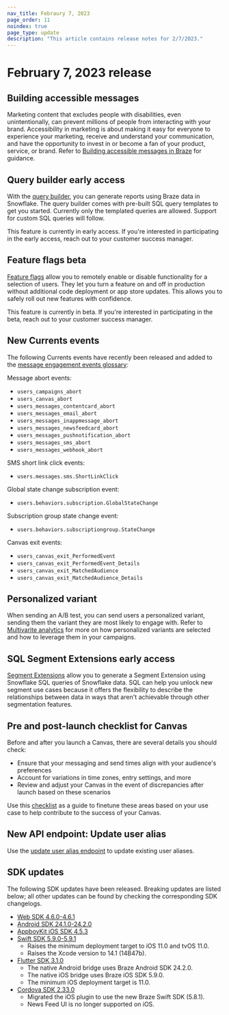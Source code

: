 ```yaml
---
nav_title: Febraury 7, 2023
page_order: 11
noindex: true
page_type: update
description: "This article contains release notes for 2/7/2023."
---
```


# February 7, 2023 release

## Building accessible messages

Marketing content that excludes people with disabilities, even unintentionally, can prevent millions of people from interacting with your brand. Accessibility in marketing is about making it easy for everyone to experience your marketing, receive and understand your communication, and have the opportunity to invest in or become a fan of your product, service, or brand. Refer to [Building accessible messages in Braze]({{site.baseurl}}/help/accessibility#building-accessible-messages-in-braze) for guidance.

## Query builder early access

With the [query builder]({{site.baseurl}}/user_guide/data_and_analytics/query_builder#query-builder
), you can generate reports using Braze data in Snowflake. The query builder comes with pre-built SQL query templates to get you started. Currently only the templated queries are allowed. Support for custom SQL queries will follow.

This feature is currently in early access. If you're interested in participating in the early access, reach out to your customer success manager.

## Feature flags beta

[Feature flags]({{site.baseurl}}/developer_guide/platform_wide/feature_flags) allow you to remotely enable or disable functionality for a selection of users. They let you turn a feature on and off in production without additional code deployment or app store updates. This allows you to safely roll out new features with confidence.

This feature is currently in beta. If you're interested in participating in the beta, reach out to your customer success manager.

## New Currents events

The following Currents events have recently been released and added to the [message engagement events glossary]({{site.baseurl}}/user_guide/data_and_analytics/braze_currents/event_glossary/message_engagement_events):

Message abort events:
- `users_campaigns_abort`
- `users_canvas_abort`
- `users_messages_contentcard_abort`
- `users_messages_email_abort`
- `users_messages_inappmessage_abort`
- `users_messages_newsfeedcard_abort`
- `users_messages_pushnotification_abort`
- `users_messages_sms_abort`
- `users_messages_webhook_abort`

SMS short link click events:
- `users.messages.sms.ShortLinkClick`

Global state change subscription event:
- `users.behaviors.subscription.GlobalStateChange`

Subscription group state change event:
- `users.behaviors.subscriptiongroup.StateChange`

Canvas exit events:
- `users_canvas_exit_PerformedEvent`
- `users_canvas_exit_PerformedEvent_Details`
- `users_canvas_exit_MatchedAudience`
- `users_canvas_exit_MatchedAudience_Details`

## Personalized variant

When sending an A/B test, you can send users a personalized variant, sending them the variant they are most likely to engage with. Refer to [Multivarite analytics]({{site.baseurl}}/user_guide/engagement_tools/testing/multivariant_testing/multivariate_analytics/#personalized-variant) for more on how personalized variants are selected and how to leverage them in your campaigns. 

## SQL Segment Extensions early access

[Segment Extensions]({{site.baseurl}}/sql_segments/) allow you to generate a Segment Extension using Snowflake SQL queries of Snowflake data. SQL can help you unlock new segment use cases because it offers the flexibility to describe the relationships between data in ways that aren't achievable through other segmentation features.

## Pre and post-launch checklist for Canvas

Before and after you launch a Canvas, there are several details you should check:
- Ensure that your messaging and send times align with your audience's preferences
- Account for variations in time zones, entry settings, and more
- Review and adjust your Canvas in the event of discrepancies after launch based on these scenarios

Use this [checklist]({{site.baseurl}}/user_guide/engagement_tools/canvas/ideas_and_strategies/pre_post_launch_checklist#pre-and-post-launch-checklist) as a guide to finetune these areas based on your use case to help contribute to the success of your Canvas. 

## New API endpoint: Update user alias

Use the [update user alias endpoint]({{site.baseurl}}/api/endpoints/user_data/post_users_alias_update/) to update existing user aliases.

## SDK updates

The following SDK updates have been released. Breaking updates are listed below; all other updates can be found by checking the corresponding SDK changelogs.

- [Web SDK 4.6.0-4.6.1](https://github.com/braze-inc/braze-web-sdk/blob/master/CHANGELOG.md#461)
- [Android SDK 24.1.0-24.2.0](https://github.com/Appboy/appboy-android-sdk/blob/master/CHANGELOG.md#2420)
- [AppboyKit iOS SDK 4.5.3](https://github.com/Appboy/appboy-ios-sdk/releases/tag/4.5.3)
- [Swift SDK 5.9.0-5.9.1](https://github.com/braze-inc/braze-swift-sdk/blob/main/CHANGELOG.md#591)
	- Raises the minimum deployment target to iOS 11.0 and tvOS 11.0.
	- Raises the Xcode version to 14.1 (14B47b).
- [Flutter SDK 3.1.0](https://pub.dev/packages/braze_plugin/changelog)
	- The native Android bridge uses Braze Android SDK 24.2.0.
	- The native iOS bridge uses Braze iOS SDK 5.9.0.
	- The minimum iOS deployment target is 11.0.
- [Cordova SDK 2.33.0](https://github.com/Appboy/appboy-cordova-sdk/blob/2.33.0/CHANGELOG.md#2330)
	- Migrated the iOS plugin to use the new Braze Swift SDK (5.8.1).
	- News Feed UI is no longer supported on iOS.
